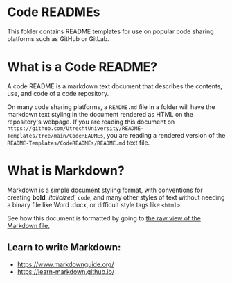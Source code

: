 # Code READMEs

This folder contains README templates for use on popular code sharing platforms such as GitHub or GitLab. 

# What is a Code README?

A code README is a markdown text document that describes the contents, use, and code of a code repository. 

On many code sharing platforms, a `README.md` file in a folder will have the markdown text styling in the document rendered as HTML on the repository's webpage. If you are reading this document on `https://github.com/UtrechtUniversity/README-Templates/tree/main/CodeREADMEs`, you are reading a rendered version of the `README-Templates/CodeREADMEs/README.md` text file. 

# What is Markdown?

Markdown is a simple document styling format, with conventions for creating **bold**, *italicized*, `code`, and many other styles of text without needing a binary file like Word .docx, or difficult style tags like `<html>`. 

See how this document is formatted by going to [the raw view of the Markdown file.](https://raw.githubusercontent.com/UtrechtUniversity/README-Templates/main/CodeREADMEs/README.md)

## Learn to write Markdown:

* https://www.markdownguide.org/
* https://learn-markdown.github.io/
